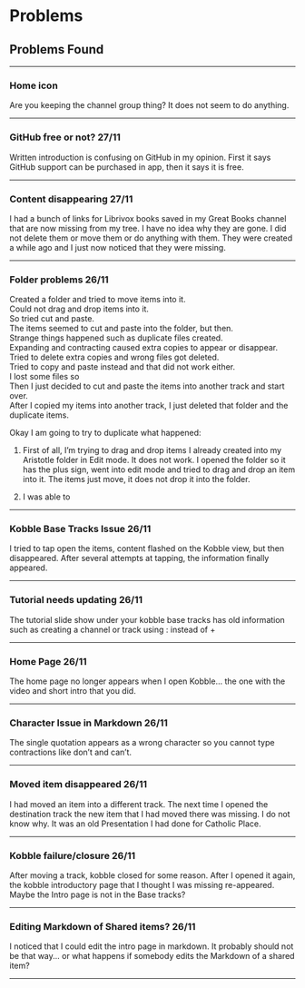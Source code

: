 # Problems
## Problems Found
***

### Home icon
Are you keeping the channel group thing? It does not seem to do anything.
***

### GitHub free or not? 27/11
Written introduction is confusing on GitHub in my opinion. First it says GitHub support can be purchased in app, then it says it is free.
***

### Content disappearing 27/11
I had a bunch of links for Librivox books saved in my Great Books channel that are now missing from my tree. I have no idea why they are gone. I did not delete them or move them or do anything with them. They were created a while ago and I just now noticed that they were missing.
***

### Folder problems 26/11
Created a folder and tried to move items into it.  
Could not drag and drop items into it.  
So tried cut and paste.  
The items seemed to cut and paste into the folder, but then.  
Strange things happened such as duplicate files created.  
Expanding and contracting caused extra copies to appear or disappear.  
Tried to delete extra copies and wrong files got deleted.  
Tried to copy and paste instead and that did not work either.  
I lost some files so    
Then I just decided to cut and paste the items into another track and start over.  
After I copied my items into another track, I just deleted that folder and the   duplicate items.  

Okay I am going to try to duplicate what happened:
1. First of all, I’m trying to drag and drop items I already created into my Aristotle folder in Edit mode. It does not work. I opened the folder so it has the plus sign, went into edit mode and tried to drag and drop an item into it. The items just move, it does not drop it into the folder.

2. I was able to 

***


### Kobble Base Tracks Issue 26/11
I tried to tap open the items, content flashed on the Kobble view, but then disappeared. After several attempts at tapping, the information finally appeared.
***

### Tutorial needs updating 26/11
The tutorial slide show under your kobble base tracks has old information such as creating a channel or track using : instead of +
***

### Home Page 26/11
The home page no longer appears when I open Kobble... the one with the video and short intro that you did.
***


### Character Issue in Markdown 26/11
The single quotation appears as a wrong character so you cannot type contractions like don’t and can’t.
***


### Moved item disappeared 26/11
I had moved an item into a different track. The next time I opened the destination track the new item that I had moved there was missing. I do not know why. It was an old Presentation I had done for Catholic Place.
***

### Kobble failure/closure 26/11
After moving a track, kobble closed for some reason. After I opened it again, the kobble introductory page that I thought I was missing re-appeared. Maybe the Intro page is not in the Base tracks?
***


### Editing Markdown of Shared items? 26/11
I noticed that I could edit the intro page in markdown. It probably should not be that way... or what happens if somebody edits the Markdown of a shared item?
***

